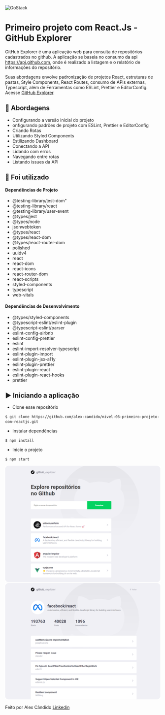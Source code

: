 <img alt="GoStack" src="https://storage.googleapis.com/golden-wind/bootcamp-gostack/header-desafios.png" />

# Primeiro projeto com React.Js - GitHub Explorer

GitHub Explorer é uma aplicação web para consulta de repositórios cadastrados no github. A aplicação se baseia no consumo da api https://api.github.com, onde é realizado a listagem e o relatório de informações do repositório. 

Suas abordagens envolve padronização de projetos React, estruturas de pastas, Style Components, React Routes, consumo de APIs externas, Typescript, além de Ferramentas como ESLint, Prettier e EditorConfig. Acesse [GitHub Explorer](https://github-explorer-reactjs.netlify.app/).

## 🚀 Abordagens

- Configurando a versão inicial do projeto
- onfigurando padrões de projeto com ESLint, Prettier e EditorConfig
- Criando Rotas
- Utilizando Styled Components
- Estilizando Dashboard
- Conectando a API
- Lidando com erros
- Navegando entre rotas
- Listando issues da API

## 📌 Foi utilizado

#### Dependências de Projeto

- @testing-library/jest-dom"
- @testing-library/react
- @testing-library/user-event
- @types/jest
- @types/node
- jsonwebtoken
- @types/react
- @types/react-dom
- @types/react-router-dom
- polished
- uuidv4
- react
- react-dom
- react-icons
- react-router-dom
- react-scripts
- styled-components
- typescript
- web-vitals

#### Dependências de Desenvolvimento

- @types/styled-components
- @typescript-eslint/eslint-plugin
- @typescript-eslint/parser
- eslint-config-airbnb
- eslint-config-prettier
- eslint
- eslint-import-resolver-typescript
- eslint-plugin-import
- eslint-plugin-jsx-a11y
- eslint-plugin-prettier
- eslint-plugin-react
- eslint-plugin-react-hooks
- prettier

## ▶️ Iniciando a aplicação

- Clone esse repositório
```
$ git clone https://github.com/alex-candido/nivel-03-primeiro-projeto-com-reactjs.git
```
- Instalar dependências
```
$ npm install
```

- Inicie o projeto
```
$ npm start
```

<img src="/src/assets/github_explorer_dashboard.png" alt="layout">
<img src="/src/assets/github_explorer_drepository.png" alt="layout">

Feito por Alex Cândido [Linkedin](https://www.linkedin.com/in/alexcndd/)

